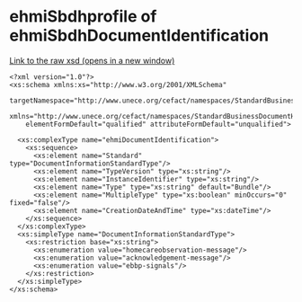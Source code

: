 # ehmiSbdhprofile of ehmiSbdhDocumentIdentification

<a href="./ehmiSBDH/ehmiDocumentIdentification.xsd" target="_blank">Link to the raw xsd (opens in a new window)</a>

    <?xml version="1.0"?>
    <xs:schema xmlns:xs="http://www.w3.org/2001/XMLSchema"
        targetNamespace="http://www.unece.org/cefact/namespaces/StandardBusinessDocumentHeader"
        xmlns="http://www.unece.org/cefact/namespaces/StandardBusinessDocumentHeader"
        elementFormDefault="qualified" attributeFormDefault="unqualified">

      <xs:complexType name="ehmiDocumentIdentification">
        <xs:sequence>
          <xs:element name="Standard" type="DocumentInformationStandardType"/>
          <xs:element name="TypeVersion" type="xs:string"/>
          <xs:element name="InstanceIdentifier" type="xs:string"/>
          <xs:element name="Type" type="xs:string" default="Bundle"/>
          <xs:element name="MultipleType" type="xs:boolean" minOccurs="0" fixed="false"/>
          <xs:element name="CreationDateAndTime" type="xs:dateTime"/>
        </xs:sequence>
      </xs:complexType>
      <xs:simpleType name="DocumentInformationStandardType">
        <xs:restriction base="xs:string">
          <xs:enumeration value="homecareobservation-message"/>
          <xs:enumeration value="acknowledgement-message"/>
          <xs:enumeration value="ebbp-signals"/>
        </xs:restriction>
      </xs:simpleType>
    </xs:schema>

